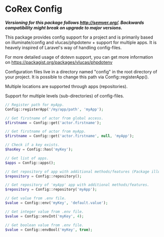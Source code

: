 # CoRex Config

**_Versioning for this package follows http://semver.org/. Backwards compatibility might break on upgrade to major versions._**

This package provides config support for a project and is primarily based on illuminate/config and vlucas/phpdotenv + support for multiple apps. It is heavely inspired of Laravel's way of handling config-files.

For more detailed usage of dotevn support, you can get more information on https://packagist.org/packages/vlucas/phpdotenv

Configuration files live in a directory named "config" in the root directory of your project. It is possible to change this path via Config::registerApp().

Multiple locations are supported through apps (repositories).

Support for multiple levels (sub-directories) of config-files.

```php
// Register path for myApp.
Config::registerApp('/my/app/path', 'myApp');

// Get firstname of actor from global access.
$firstname = Config::get('actor.firstname');

// Get firstname of actor from myApp.
$firstname = Config::get('actor.firstname', null, 'myApp');

// Check if a key exists.
$hasKey = Config::has('myKey');

// Get list of apps.
$apps = Config::apps();

// Get repository of app with additional methods/features (Package illuminate/config).
$repository = Config::repository();

// Get repository of 'myApp' app with additional methods/features.
$repository = Config::repository('myApp');

// Get value from .env file.
$value = Config::env('myKey', 'default.value');

// Get integer value from .env file.
$value = Config::envInt('myKey', 4);

// Get boolean value from .env file.
$value = Config::envBool('myKey', true);
```

